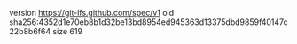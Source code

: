 version https://git-lfs.github.com/spec/v1
oid sha256:4352d1e70eb8b1d32be13bd8954ed945363d13375dbd9859f40147c22b8b6f64
size 619
